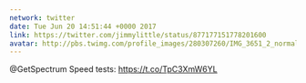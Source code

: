 ```yaml
---
network: twitter
date: Tue Jun 20 14:51:44 +0000 2017
link: https://twitter.com/jimmylittle/status/877177151778201600
avatar: http://pbs.twimg.com/profile_images/280307260/IMG_3651_2_normal.jpg
---
```


@GetSpectrum Speed tests: https://t.co/TpC3XmW6YL
